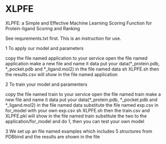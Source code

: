 # XLPFE
XLPFE: a Simple and Effective Machine Learning Scoring Function for Protein-ligand Scoring and Ranking

See requrements.txt first.
This is an instruction for use.


1 To apply our model and parameters

copy the file named application to your service
open the file named application
make a new file and name it data
put your data(*_protein.pdb, *_pocket.pdb and *_ligand.mol2) in the file named data
sh XLPFE.sh
then the results.csv will show in the file named application


2 To train your model and paramenters

copy the file named train to your service
open the file named train
make a new file and name it data
put your data(*_protein.pdb, *_pocket.pdb and *_ligand.mol2) in the file named data
substitute the file named exp.csv in for_model with your own exp.csv
sh XLPFE.sh
then the train.csv and XLPFE.pkl will show in the file named train
substitute the two to the application/for_model and do 1, then you can test your own model


3 We set up an file named examples which includes 5 structures from PDBbind and the results are shown in the file

